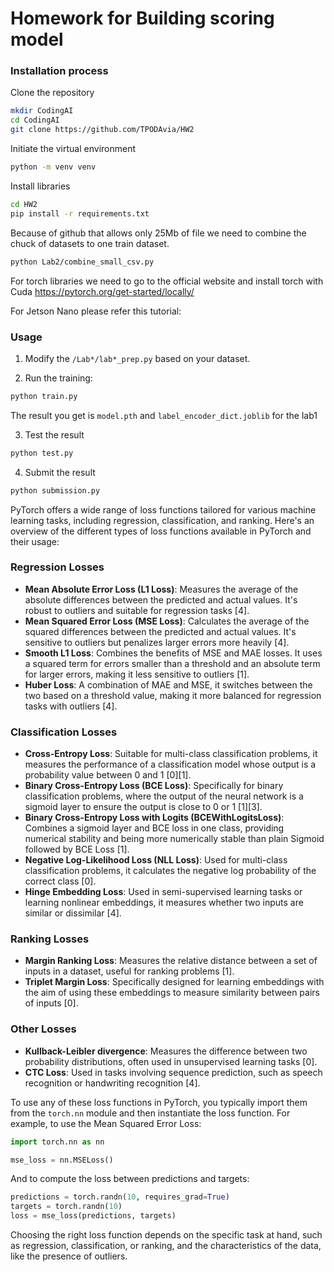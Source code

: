 # Homework for Building scoring model

### Installation process

Clone the repository
```bash
mkdir CodingAI
cd CodingAI
git clone https://github.com/TPODAvia/HW2
```
Initiate the virtual environment
```bash
python -m venv venv
```

Install libraries
```bash
cd HW2
pip install -r requirements.txt
```

Because of github that allows only 25Mb of file we need to combine the chuck of datasets to one train dataset.

```bash
python Lab2/combine_small_csv.py
```

For torch libraries we need to go to the official website and install torch with Cuda
https://pytorch.org/get-started/locally/

For Jetson Nano please refer this tutorial:

### Usage

1. Modify the `/Lab*/lab*_prep.py` based on your dataset.

2. Run the training:

```bash
python train.py
```

The result you get is `model.pth` and `label_encoder_dict.joblib` for the lab1

3. Test the result

```bash
python test.py
```

4. Submit the result

```bash
python submission.py
```


PyTorch offers a wide range of loss functions tailored for various machine learning tasks, including regression, classification, and ranking. Here's an overview of the different types of loss functions available in PyTorch and their usage:

### Regression Losses
- **Mean Absolute Error Loss (L1 Loss)**: Measures the average of the absolute differences between the predicted and actual values. It's robust to outliers and suitable for regression tasks [4].
- **Mean Squared Error Loss (MSE Loss)**: Calculates the average of the squared differences between the predicted and actual values. It's sensitive to outliers but penalizes larger errors more heavily [4].
- **Smooth L1 Loss**: Combines the benefits of MSE and MAE losses. It uses a squared term for errors smaller than a threshold and an absolute term for larger errors, making it less sensitive to outliers [1].
- **Huber Loss**: A combination of MAE and MSE, it switches between the two based on a threshold value, making it more balanced for regression tasks with outliers [4].

### Classification Losses
- **Cross-Entropy Loss**: Suitable for multi-class classification problems, it measures the performance of a classification model whose output is a probability value between  0 and  1 [0][1].
- **Binary Cross-Entropy Loss (BCE Loss)**: Specifically for binary classification problems, where the output of the neural network is a sigmoid layer to ensure the output is close to  0 or  1 [1][3].
- **Binary Cross-Entropy Loss with Logits (BCEWithLogitsLoss)**: Combines a sigmoid layer and BCE loss in one class, providing numerical stability and being more numerically stable than plain Sigmoid followed by BCE Loss [1].
- **Negative Log-Likelihood Loss (NLL Loss)**: Used for multi-class classification problems, it calculates the negative log probability of the correct class [0].
- **Hinge Embedding Loss**: Used in semi-supervised learning tasks or learning nonlinear embeddings, it measures whether two inputs are similar or dissimilar [4].

### Ranking Losses
- **Margin Ranking Loss**: Measures the relative distance between a set of inputs in a dataset, useful for ranking problems [1].
- **Triplet Margin Loss**: Specifically designed for learning embeddings with the aim of using these embeddings to measure similarity between pairs of inputs [0].

### Other Losses
- **Kullback-Leibler divergence**: Measures the difference between two probability distributions, often used in unsupervised learning tasks [0].
- **CTC Loss**: Used in tasks involving sequence prediction, such as speech recognition or handwriting recognition [4].

To use any of these loss functions in PyTorch, you typically import them from the `torch.nn` module and then instantiate the loss function. For example, to use the Mean Squared Error Loss:

```python
import torch.nn as nn

mse_loss = nn.MSELoss()
```

And to compute the loss between predictions and targets:

```python
predictions = torch.randn(10, requires_grad=True)
targets = torch.randn(10)
loss = mse_loss(predictions, targets)
```

Choosing the right loss function depends on the specific task at hand, such as regression, classification, or ranking, and the characteristics of the data, like the presence of outliers.
